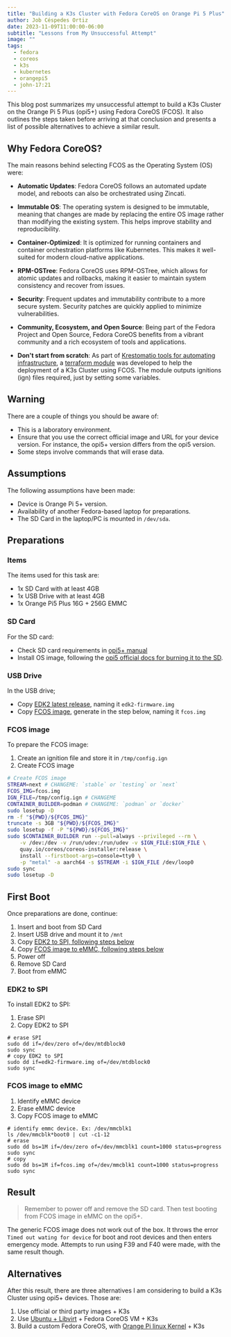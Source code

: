 ```yaml
---
title: "Building a K3s Cluster with Fedora CoreOS on Orange Pi 5 Plus"
author: Job Céspedes Ortiz
date: 2023-11-09T11:00:00-06:00
subtitle: "Lessons from My Unsuccessful Attempt"
image: ""
tags:
  - fedora
  - coreos
  - k3s
  - kubernetes
  - orangepi5
  - john-17:21
---
```

This blog post summarizes my unsuccessful attempt to build a K3s Cluster on the Orange Pi 5 Plus (opi5+) using Fedora CoreOS (FCOS). It also outlines the steps taken before arriving at that conclusion and presents a list of possible alternatives to achieve a similar result.

## Why Fedora CoreOS?
The main reasons behind selecting FCOS as the Operating System (OS) were:

- **Automatic Updates**: Fedora CoreOS follows an automated update model, and reboots can also be orchestrated using Zincati.

- **Immutable OS**: The operating system is designed to be immutable, meaning that changes are made by replacing the entire OS image rather than modifying the existing system. This helps improve stability and reproducibility.

- **Container-Optimized**: It is optimized for running containers and container orchestration platforms like Kubernetes. This makes it well-suited for modern cloud-native applications.

- **RPM-OSTree**: Fedora CoreOS uses RPM-OSTree, which allows for atomic updates and rollbacks, making it easier to maintain system consistency and recover from issues.

- **Security**: Frequent updates and immutability contribute to a more secure system. Security patches are quickly applied to minimize vulnerabilities.

- **Community, Ecosystem, and Open Source**: Being part of the Fedora Project and Open Source, Fedora CoreOS benefits from a vibrant community and a rich ecosystem of tools and applications.

- **Don't start from scratch**: As part of [Krestomatio tools for automating infrastructure](https://krestomatio.com/), a [terraform module](https://registry.terraform.io/modules/krestomatio/butane-snippets/ct/latest/submodules/k3s) was developed to help the deployment of a K3s Cluster using FCOS. The module outputs ignitions (ign) files required, just by setting some variables.

## Warning
There are a couple of things you should be aware of:
- This is a laboratory environment.
- Ensure that you use the correct official image and URL for your device version. For instance, the opi5+ version differs from the opi5 version.
- Some steps involve commands that will erase data.

## Assumptions
The following assumptions have been made:

- Device is Orange Pi 5+ version.
- Availability of another Fedora-based laptop for preparations.
- The SD Card in the laptop/PC is mounted in `/dev/sda`.

## Preparations
###  Items
The items used for this task are:
- 1x SD Card with at least 4GB
- 1x USB Drive with at least 4GB
- 1x Orange Pi5 Plus 16G + 256G EMMC

### SD Card
For the SD card:
- Check SD card requirements in [opi5+ manual](http://www.orangepi.org/)
- Install OS image, following the [opi5 official docs for burning it to the SD](http://www.orangepi.org/).

### USB Drive
In the USB drive;
- Copy [EDK2 latest release](https://github.com/edk2-porting/edk2-rk3588/releases), naming it `edk2-firmware.img`
- Copy [FCOS image](#fcos-image), generate in the step below, naming it `fcos.img`

### FCOS image
To prepare the FCOS image:
1. Create an ignition file and store it in `/tmp/config.ign`
2. Create FCOS image

```bash
# Create FCOS image
STREAM=next # CHANGEME: `stable` or `testing` or `next`
FCOS_IMG=fcos.img
IGN_FILE=/tmp/config.ign # CHANGEME
CONTAINER_BUILDER=podman # CHANGEME: `podman` or `docker`
sudo losetup -D
rm -f "${PWD}/${FCOS_IMG}"
truncate -s 3GB "${PWD}/${FCOS_IMG}"
sudo losetup -f -P "${PWD}/${FCOS_IMG}"
sudo $CONTAINER_BUILDER run --pull=always --privileged --rm \
    -v /dev:/dev -v /run/udev:/run/udev -v $IGN_FILE:$IGN_FILE \
    quay.io/coreos/coreos-installer:release \
    install --firstboot-args=console=tty0 \
    -p "metal" -a aarch64 -s $STREAM -i $IGN_FILE /dev/loop0
sudo sync
sudo losetup -D
```

## First Boot
Once preparations are done, continue:
1. Insert and boot from SD Card
2. Insert USB drive and mount it to `/mnt`
3. Copy [EDK2 to SPI, following steps below](#edk2-to-spi)
4. Copy [FCOS image to eMMC, following steps below](#fcos-image-to-emmc)
5. Power off
6. Remove SD Card
7. Boot from eMMC

### EDK2 to SPI
To install EDK2 to SPI:
1. Erase SPI
2. Copy EDK2 to SPI
```
# erase SPI
sudo dd if=/dev/zero of=/dev/mtdblock0
sudo sync
# copy EDK2 to SPI
sudo dd if=edk2-firmware.img of=/dev/mtdblock0
sudo sync
```

### FCOS image to eMMC
1. Identify eMMC device
2. Erase eMMC device
3. Copy FCOS image to eMMC
```
# identify emmc device. Ex: /dev/mmcblk1
ls /dev/mmcblk*boot0 | cut -c1-12
# erase
sudo dd bs=1M if=/dev/zero of=/dev/mmcblk1 count=1000 status=progress
sudo sync
# copy
sudo dd bs=1M if=fcos.img of=/dev/mmcblk1 count=1000 status=progress
sudo sync
```
## Result
>Remember to power off and remove the SD card. Then test booting from FCOS image in eMMC on the opi5+.

The generic FCOS image does not work out of the box. It throws the error `Timed out wating for device` for boot and root devices and then enters emergency mode. Attempts to run using F39 and F40 were made, with the same result though.

## Alternatives
After this result, there are three alternatives I am considering to build a K3s Cluster using opi5+ devices. Those are:
1. Use official or third party images + K3s
2. Use [Ubuntu + Libvirt](https://github.com/Joshua-Riek/ubuntu-rockchip#installation) + Fedora CoreOS VM + K3s
3. Build a custom Fedora CoreOS, with [Orange Pi linux Kernel](https://github.com/orangepi-xunlong/linux-orangepi) + K3s
